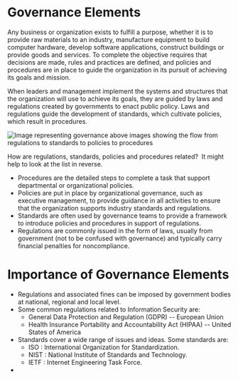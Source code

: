 # Governance Elements

Any business or organization exists to fulfill a purpose, whether it is to provide raw materials to an industry, manufacture equipment to build computer hardware, develop software applications, construct buildings or provide goods and services. To complete the objective requires that decisions are made, rules and practices are defined, and policies and procedures are in place to guide the organization in its pursuit of achieving its goals and mission.

When leaders and management implement the systems and structures that the organization will use to achieve its goals, they are guided by laws and regulations created by governments to enact public policy. Laws and regulations guide the development of standards, which cultivate policies, which result in procedures.

![Image representing governance above images showing the flow from regulations to standards to policies to procedures](https://learn.isc2.org/content/enforced/9541-CC-SPT-GLOBAL-1ED-1M/build/chapter_01/assets/EDU-ELCC-70060-techart-governance_compilation-v01.svg?_&d2lSessionVal=DNDWH1VuFYLb95OUwTuukJfA9&ou=9541 "Image representing governance above images showing the flow from regulations to standards to policies to procedures")

How are regulations, standards, policies and procedures related?  It might help to look at the list in reverse.   

-   Procedures are the detailed steps to complete a task that support departmental or organizational policies.
-   Policies are put in place by organizational governance, such as executive management, to provide guidance in all activities to ensure that the organization supports industry standards and regulations.
-   Standards are often used by governance teams to provide a framework to introduce policies and procedures in support of regulations.
-   Regulations are commonly issued in the form of laws, usually from government (not to be confused with governance) and typically carry financial penalties for noncompliance.

# Importance of Governance Elements

+ Regulations and associated fines can be imposed by government bodies at national, regional and local level.
+ Some common regulations related to Information Security are:
	+ General Data Protection and Regulation (GDPR) -- European Union
	+ Health Insurance Portability and Accountability Act (HIPAA) -- United States of America
+ Standards cover a wide range of issues and ideas. Some standards are:
	+ ISO : International Organization for Standardization.
	+ NIST : National Institute of Standards and Technology.
	+ IETF : Internet Engineering Task Force.
+ 
